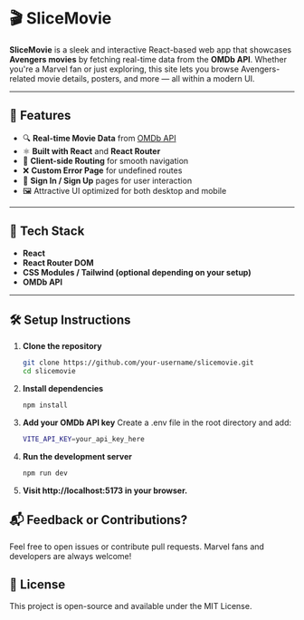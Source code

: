# 🎬 SliceMovie

**SliceMovie** is a sleek and interactive React-based web app that showcases **Avengers movies** by fetching real-time data from the **OMDb API**. Whether you're a Marvel fan or just exploring, this site lets you browse Avengers-related movie details, posters, and more — all within a modern UI.

---

## 🚀 Features

- 🔍 **Real-time Movie Data** from [OMDb API](https://www.omdbapi.com/)
- ⚛️ **Built with React** and **React Router**
- 🧭 **Client-side Routing** for smooth navigation
- ❌ **Custom Error Page** for undefined routes
- 🔐 **Sign In / Sign Up** pages for user interaction
- 🖼️ Attractive UI optimized for both desktop and mobile

---

## 🔧 Tech Stack

- **React**
- **React Router DOM**
- **CSS Modules / Tailwind (optional depending on your setup)**
- **OMDb API**

---

## 🛠️ Setup Instructions

1. **Clone the repository**  
   ```bash
   git clone https://github.com/your-username/slicemovie.git
   cd slicemovie
2. **Install dependencies**
   ```bash
   npm install
3. **Add your OMDb API key**
   Create a .env file in the root directory and add:
   ```bash
   VITE_API_KEY=your_api_key_here
4. **Run the development server**
   ```bash
   npm run dev
5. **Visit http://localhost:5173 in your browser.**

## 📬 Feedback or Contributions?
Feel free to open issues or contribute pull requests. Marvel fans and developers are always welcome!

## 📄 License
This project is open-source and available under the MIT License.
